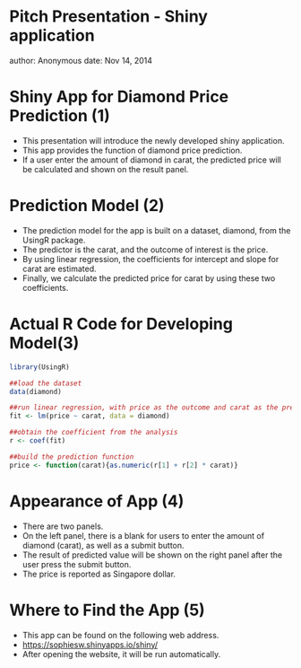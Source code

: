 Pitch Presentation - Shiny application
========================================================
author: Anonymous
date: Nov 14, 2014

Shiny App for Diamond Price Prediction (1)
========================================================

- This presentation will introduce the newly developed shiny application.
- This app provides the function of diamond price prediction.
- If a user enter the amount of diamond in carat, the predicted price will be calculated and shown on the result panel.


Prediction Model (2)
========================================================

- The prediction model for the app is built on a dataset, diamond, from the UsingR package.
- The predictor is the carat, and the outcome of interest is the price.
- By using linear regression, the coefficients for intercept and slope for carat are estimated.
- Finally, we calculate the predicted price for carat by using these two coefficients.

Actual R Code for Developing Model(3)
========================================================


```r
library(UsingR)

##load the dataset
data(diamond)

##run linear regression, with price as the outcome and carat as the predictor
fit <- lm(price ~ carat, data = diamond)

##obtain the coefficient from the analysis
r <- coef(fit)

##build the prediction function
price <- function(carat){as.numeric(r[1] + r[2] * carat)}
```

Appearance of App (4)
========================================================

- There are two panels.
- On the left panel, there is a blank for users to enter the amount of diamond (carat), as well as a submit button.
- The result of predicted value will be shown on the right panel after the user press the submit button.
- The price is reported as Singapore dollar.

Where to Find the App (5)
========================================================

- This app can be found on the following web address.
- https://sophiesw.shinyapps.io/shiny/
- After opening the website, it will be run automatically.
